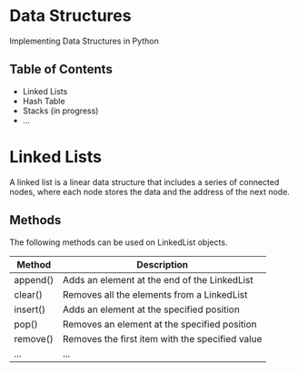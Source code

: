 # Data Structures
Implementing Data Structures in Python

## Table of Contents
* Linked Lists
* Hash Table
* Stacks (in progress)
* ...

# Linked Lists
A linked list is a linear data structure that includes a series of connected nodes, where each node stores the data and the address of the next node.

## Methods
The following methods can be used on LinkedList objects.

| Method | Description |
| ------ | ----------- |
| append() | Adds an element at the end of the LinkedList |
| clear() | Removes all the elements from a LinkedList |
| insert() | Adds an element at the specified position |
| pop() | Removes an element at the specified position |
| remove() | Removes the first item with the specified value |
| ... | ... |
